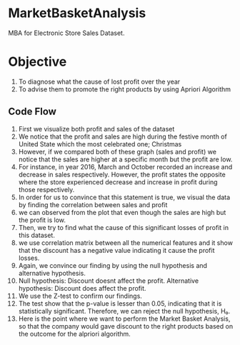 # MarketBasketAnalysis
MBA for Electronic Store Sales Dataset. 

# Objective
1) To diagnose what the cause of lost profit over the year 
2) To advise them to promote the right products by using Apriori Algorithm

## Code Flow

1) First we visualize both profit and sales of the dataset
2) We notice that the profit and sales are high during the festive month of United State which the most celebrated one; Christmas
3) However, if we compared both of these graph (sales and profit) we notice that the sales are higher at a specific month but the profit are low. 
4) For instance, in year 2016, March and October recorded an increase and decrease in sales respectively. However, the profit states the opposite where the store experienced decrease and increase in profit during those respectively. 
5) In order for us to convince that this statement is true, we visual the data by finding the correlation between sales and profit
6) we can observed from the plot that even though the sales are high but the profit is low.
7) Then, we try to find what the cause of this significant losses of profit in this dataset.
8) we use correlation matrix between all the numerical features and it show that the discount has a negative value indicating it cause the profit losses.
9) Again, we convince our finding by using the null hypothesis and alternative hypothesis.
10) Null hypothesis: Discount doesnt affect the profit.
    Alternative hypothesis: Discount does affect the profit.
11) We use the Z-test to confirm our findings. 
12) The test show that the p-value is lesser than 0.05, indicating that it is statistically significant. Therefore, we can reject the null hypothesis, H₀.
13) Here is the point where we want to perform the Market Basket Analysis, so that the company would gave discount to the right products based on the outcome for the alpriori algorithm.

